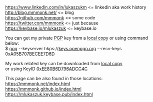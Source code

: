 
https://www.linkedin.com/in/lukaszukm <= linkedin aka work history  
http://blog.mmmonk.net/ <= blog  
https://github.com/mmmonk <= some code  
https://twitter.com/mmmonk <= just because  
https://keybase.io/mlukaszuk <= keybase.io  

You can get my private [PGP](https://en.wikipedia.org/wiki/Pretty_Good_Privacy#OpenPGP) key from a [local copy](0xA05B707BECEE7D6D.txt) or using command below:  
$ [gpg](https://www.gnupg.org/) --keyserver hkps://[keys.openpgp.org](https://keys.openpgp.org/) --recv-keys [0xA05B707BECEE7D6D](https://keys.openpgp.org/search?q=0xA05B707BECEE7D6D)

My work related key can be downloaded from [local copy](0xEE80B6D796ADCC4C.txt)  
or using KeyID [0xEE80B6D796ADCC4C](https://keys.openpgp.org/search?q=0xEE80B6D796ADCC4C)

This page can be also found in those locations:  
https://mmmonk.net/index.html  
https://mmmonk.github.io/index.html  
https://mlukaszuk.keybase.pub/index.html  

<!--
**mmmonk/mmmonk** is a ✨ _special_ ✨ repository because its `README.md` (this file) appears on your GitHub profile.

Here are some ideas to get you started:

- 🔭 I’m currently working on ...
- 🌱 I’m currently learning ...
- 👯 I’m looking to collaborate on ...
- 🤔 I’m looking for help with ...
- 💬 Ask me about ...
- 📫 How to reach me: ...
- 😄 Pronouns: ...
- ⚡ Fun fact: ...
-->
